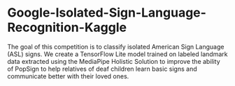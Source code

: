 # Google-Isolated-Sign-Language-Recognition-Kaggle
The goal of this competition is to classify isolated American Sign Language (ASL) signs. We create a TensorFlow Lite model trained on labeled landmark data extracted using the MediaPipe Holistic Solution to improve the ability of PopSign to help relatives of deaf children learn basic signs and communicate better with their loved ones.
